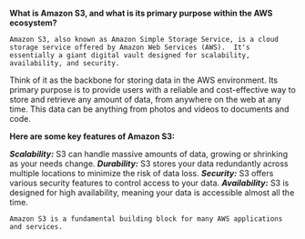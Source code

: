 

**What is Amazon S3, and what is its primary purpose within the AWS ecosystem?**

``Amazon S3, also known as Amazon Simple Storage Service, is a cloud storage service offered by Amazon Web Services (AWS). 
It's essentially a giant digital vault designed for scalability, availability, and security.``

Think of it as the backbone for storing data in the AWS environment.  Its primary purpose is to provide users with a reliable and cost-effective way to store and retrieve any amount of data, from anywhere on the web at any time. This data can be anything from photos and videos to documents and code.

**Here are some key features of Amazon S3:**

***Scalability:*** S3 can handle massive amounts of data, growing or shrinking as your needs change.
***Durability:*** S3 stores your data redundantly across multiple locations to minimize the risk of data loss.
***Security:*** S3 offers various security features to control access to your data.
***Availability:*** S3 is designed for high availability, meaning your data is accessible almost all the time.


```Amazon S3 is a fundamental building block for many AWS applications and services.```
